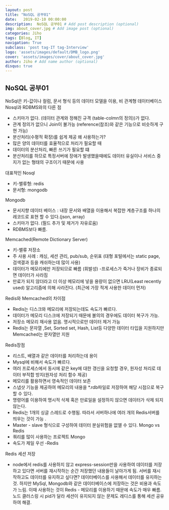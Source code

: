 ```yaml
---
layout: post
title: "NoSQL 공부01"
date:   2019-02-10 00:00:00
description:  NoSQL 공부01 # Add post description (optional)
img: about_cover.jpg # Add image post (optional)
categories: Jiho
tags: [Blog, IT]
navigation: True
subclass: 'post tag-IT tag-Interview'
logo: 'assets/images/default/DMB_logo.png'
cover: 'assets/images/cover/about_cover.jpg'
author: Jiho # Add name author (optional)
disqus: true
---
```

  

## NoSQL 공부01
NoSql은 키-값이나 컬럼, 문서 형식 등의 데이터 모델을 이용, 비 관계형 데이터베이스 
Nosql과 RDBMS와의 다른 점 
- 스키마가 없다. (데이터 관계와 정해진 규격 (table-colmn의 정의))가 없다. 
- 관계 정의가 없으니 Join이 불가능 (reference(참조)와 같은 기능으로 비슷하게 구현 가능)
- 분산처리(수평적 확장)를 쉽게 제공
왜 사용하는가?
- 많은 양의 데이터를 효율적으로 처리가 필요할 때
- 데이터의 분산처리, 빠른 쓰기가 필요할 떄
- 분산처리를 하므로 특정서버에 장애가 발생했을때에도 데이터 유실이나 서비스 중지가 없는 형태의 구조이기 때문에 사용

대표적인 Nosql
- 키-밸류형: redis
- 문서형: mongodb

Mongodb
- 문서지향 데이터 베이스 : 내장 문서와 배열을 이용해서 복잡한 계층구조를 하나의 레코드로 표현 할 수 있다.(json, array)
- 스키마가 없다. (필드 추가 및 제거가 자유로움)
- RDBMS보다 빠름.

Memcached(Remote Dictionary Server)
- 키-밸류 저장소
- 주 사용 사례 : 캐싱, 세션 관리, pub/sub, 순위표  (대형 포털에서는 static page, 검색결과 등을 캐쉬하는데 많이 사용)
- 데이터가 메모리에만 저장되므로 빠름 (휘발성)
-프로세스가 죽거나 장비가 종료되면 데이터가 사라짐 
- 만료가 되지 않더라고 더 이상 메모리에 넣을 용량이 없으면 LRU(Least recently used) 알고리즘에 의해 사라진다. (최근에 가장 적게 사용한 데이터 먼저)

Redis와 Memcached의 차이점
- Redis는 디스크와 메모리에 저장되는데도 속도가 빠르다. 
- 데이터가 메모리 디스크에 저장되기 때문에 불의의 경우에도 데이터 복구가 가능. 
- 저장소 메모리 재사용 없음. 명시적으로만 데이터 제거 가능 
- Redis는 문자열 ,Set, Sorted set, Hash, List등 다양한 데이터 타입을 지원하지만 Memcached는 문자열만 지원

Redis장점 
- 리스트, 배열과 같은 데이터를 처리하는데 용이
- Mysql에 비해서 속도가 빠르다. 
- 여러 프로세스에서 동시에 같은 key에 대한 갱신을 요청할 경우, 원자성 처리로 데이터 부적합 방지(원자성 처리 함수 제공)
- 메모리를 활용하면서 영속적인 데이터 보존
- 스냅샷 기능을 제공하여 메모리의 내용을 *.rdb파일로 저장하여 해당 시점으로 복구 할 수 있다. 
- 명령어를 이용하여 명시적 삭제 혹은 만료일을 설정하지 않으면 데이터가 삭제 되지 않는다. 
- Redis는 1개의 싱글 스레드로 수행됨. 따라서 서버하나에 여러 개의 Redis서버를 띄우는 것이 가능 . 
- Master - slave 형식으로 구성하여 데이터 분실위험을 없앨 수 있다. 
Mongo vs Redis
- 쿼리를 많이 사용하는 프로젝트 Mongo
- 속도가 제일 우선 -Redis 
 
Redis 세션 저장
- node에서 redis를 사용하지 않고 express-session만을 사용하여 데이터를 저장하고 있다면 서버를 재시작하는 순간 저장했던 내용들이 날아가게 됨. 
서버를 재시작하고도 데이터를 유지하고 싶다면? 데이터베이스를 사용해서 데이터를 유지하는 것. 하지만 MySql, Mongodb와 같은 데이터베이스에 저장하는 것은 비용과 속도가 느림. 
이때 사용하는 것이 Redis - 메모리를 이용하기 때문에 속도가 매우 빠름.  노드 클러스링 시 pid가 달라 세션이 유지되지 않는 문제도 레디스를 통해 세션 공유하여 해결.